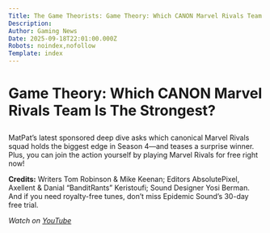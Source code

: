 ```yaml
---
Title: The Game Theorists: Game Theory: Which CANON Marvel Rivals Team Is The Strongest?
Description: 
Author: Gaming News
Date: 2025-09-18T22:01:00.000Z
Robots: noindex,nofollow
Template: index
---
```

<h1>
  
  
  Game Theory: Which CANON Marvel Rivals Team Is The Strongest?
</h1>

<p>MatPat’s latest sponsored deep dive asks which canonical Marvel Rivals squad holds the biggest edge in Season 4—and teases a surprise winner. Plus, you can join the action yourself by playing Marvel Rivals for free right now!  </p>

<p><strong>Credits:</strong> Writers Tom Robinson &amp; Mike Keenan; Editors AbsolutePixel, Axellent &amp; Danial “BanditRants” Keristoufi; Sound Designer Yosi Berman. And if you need royalty-free tunes, don’t miss Epidemic Sound’s 30-day free trial.</p>

<p><em>Watch on <a href="https://www.youtube.com/watch?v=9KwlVmoKyvE" rel="noopener noreferrer">YouTube</a></em></p>

